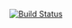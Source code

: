 [![Build Status](https://travis-ci.org/dmawzer/DependencyMonitor.svg?branch=master)](https://travis-ci.org/dmawzer/DependencyMonitor)